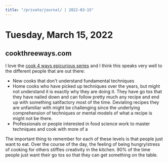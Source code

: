```yaml
---
title: "/private/journal/ | 2022-03-15"
---
```


# Tuesday, March 15, 2022

## cookthreeways.com

I love the [cook 4 ways epicurious series](https://www.youtube.com/watch?v=rRRUrhomU3o) and I think this speaks very well to the different people that are out there:
* New cooks that don't understand fundamental techniques
* Home cooks who have picked up techniques over the years, but might not understand it is exactly why they are doing it. They have go tos that they have nailed down and can follow pretty much any recipe and end up with something satifactory most of the time. Deviating recipes they are unfamiliar with might be challenging since the underlying comprehension of techniques or mental models of what a recipe is might not be there.
* Professionals or people interested in food science work to master techniques and cook with more of a 

The important thing to remember for each of these levels is that people just want to eat. Over the course of the day, the feeling of being hungry/stress of cooking for others stiffles creativity in the kitchen. 90% of the time people just want their go tos so that they can get something on the table. 